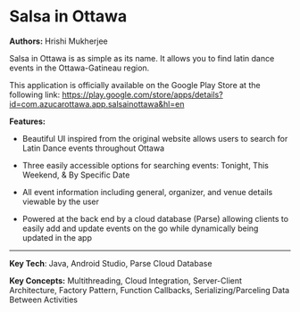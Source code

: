 # Salsa in Ottawa
**Authors:** Hrishi Mukherjee

Salsa in Ottawa is as simple as its name. It allows you to find latin dance events in the Ottawa-Gatineau region.

This application is officially available on the Google Play Store at the following link: 
https://play.google.com/store/apps/details?id=com.azucarottawa.app.salsainottawa&hl=en

**Features:**

- Beautiful UI inspired from the original website allows users to search for Latin Dance events throughout Ottawa

- Three easily accessible options for searching events: Tonight, This Weekend, & By Specific Date

- All event information including general, organizer, and venue details viewable by the user

- Powered at the back end by a cloud database (Parse) allowing clients to easily add and update events on the go while dynamically being updated in the app

---

**Key Tech**: Java, Android Studio, Parse Cloud Database

**Key Concepts:** Multithreading, Cloud Integration, Server-Client Architecture, Factory Pattern, Function Callbacks, Serializing/Parceling Data Between Activities
